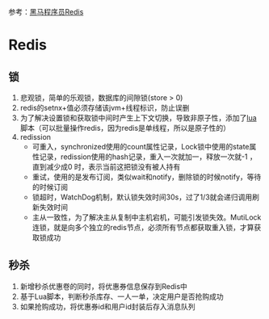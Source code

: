 参考：[黑马程序员Redis](https://www.bilibili.com/video/BV1cr4y1671t)

# Redis



## 锁

1. 悲观锁，简单的乐观锁，数据库的间隙锁(store > 0)
2. redis的setnx+值必须存储该jvm+线程标识，防止误删
3. 为了解决设置锁和获取锁中间时产生上下文切换，导致非原子性，添加了[lua](https://www.zhihu.com/question/346626417)脚本（可以批量操作redis，因为redis是单线程，所以是原子性的）
4. redission
   + 可重入，synchronized使用的count属性记录，Lock锁中使用的state属性记录，redission使用的hash记录，重入一次就加一，释放一次就-1 ，直到减少成0 时，表示当前这把锁没有被人持有
   + 重试，使用的是发布订阅，类似wait和notify，删除锁的时候notify，等待的时候订阅
   + 锁超时，WatchDog机制，默认锁失效时间30s，过了1/3就会递归调用刷新失效时间
   + 主从一致性，为了解决主从复制中主机宕机，可能引发锁失效。MutiLock连锁，就是向多个独立的redis节点，必须所有节点都获取重入锁，才算获取锁成功



## 秒杀

1. 新增秒杀优惠卷的同时，将优惠券信息保存到Redis中
2. 基于Lua脚本，判断秒杀库存、一人一单，决定用户是否抢购成功
3. 如果抢购成功，将优惠券id和用户id封装后存入消息队列

